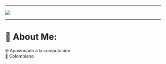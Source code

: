 <hr>

<img src="https://readme-typing-svg.herokuapp.com/?font=Roboto&weight=900&size=40=true&vCenter=true&width=500&height=70&duration=4000&color=B3B3B3&lines=Alexis+Silva+💯;+Software+Developer+🖥️;" />
<hr>

# 💫 About Me:
🤓 Apasionado a la computacion<br>📍 Colombiano<br>
